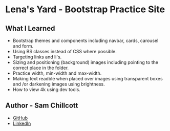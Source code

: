 # Lena's Yard - Bootstrap Practice Site

## What I Learned

- Bootstrap themes and components including navbar, cards, carousel and form.
- Using BS classes instead of CSS where possible.
- Targeting links and li's.
- Sizing and positioning (background) images including pointing to the correct place in the folder.
- Practice width, min-width and max-width.
- Making text readble when placed over images using transparent boxes and /or darkening images using brightness.
- How to view 4k using dev tools.

## Author - Sam Chillcott

- [GitHub](https://github.com/samchillcott)
- [LinkedIn](https://www.linkedin.com/in/samchillcott/)
